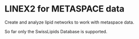 # LINEX2 for METASPACE data

Create and analyze lipid networks to work with metaspace data.

So far only the SwissLipids Database is supported.

